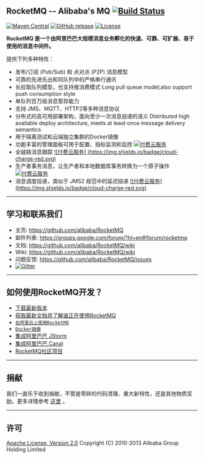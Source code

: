 ## RocketMQ -- Alibaba's MQ [![Build Status](https://travis-ci.org/alibaba/RocketMQ.svg?branch=master)](https://travis-ci.org/alibaba/RocketMQ)
[![Maven Central](https://img.shields.io/badge/maven--center-stable--version-green.svg)](http://search.maven.org/#search%7Cga%7C1%7Ccom.alibaba.rocketmq)
[![GitHub release](https://img.shields.io/badge/release-download-orange.svg)](https://github.com/alibaba/RocketMQ/releases)
[![License](https://img.shields.io/badge/license-Apache%202-4EB1BA.svg)](https://www.apache.org/licenses/LICENSE-2.0.html)

**RocketMQ 是一个由阿里巴巴大规模消息业务孵化的快速、可靠、可扩展、易于使用的消息中间件。**

提供下列多种特性：

* 发布/订阅 (Pub/Sub) 和 点对点 (P2P) 消息模型
* 可靠的先进先出和同队列中的严格串行通讯
* 长拉取队列模型，也支持推消费模式 Long pull queue model,also support push consumption style
* 单队列百万级消息暂存能力
* 支持 JMS、MQTT、HTTP2等多种消息协议
* 分布式的高可用部署架构，面向至少一次消息投递的语义 Distributed high available deploy architecture, meets at least once message delivery semantics
* 用于隔离测试和云端独立集群的Docker镜像
* 功能丰富的管理面板可用于配置、指标监测和监控 [![付费云服务](https://img.shields.io/badge/cloud-charge-red.svg)](https://www.aliyun.com/product/ons/?spm=5176.7960203.237031.135.67OdNO)
* 全链路消息跟踪 [![付费云服务] (https://img.shields.io/badge/cloud-charge-red.svg)](https://www.aliyun.com/product/ons/?spm=5176.7960203.237031.135.67OdNO)
* 生产者事务消息，让生产者和本地数据库事务转换为一个原子操作 [![付费云服务](https://img.shields.io/badge/cloud-charge-red.svg)](https://www.aliyun.com/product/ons/?spm=5176.7960203.237031.135.67OdNO)
* 消息调度投递，类似于 JMS2 规范中的延迟投递 [![付费云服务] (https://img.shields.io/badge/cloud-charge-red.svg)](https://www.aliyun.com/product/ons/?spm=5176.7960203.237031.135.67OdNO)

----------

## 学习和联系我们
* 主页: <https://github.com/alibaba/RocketMQ>
* 邮件列表: <https://groups.google.com/forum/?hl=en#!forum/rocketmq>
* 文档: <https://github.com/alibaba/RocketMQ/wiki>
* Wiki: <https://github.com/alibaba/RocketMQ/wiki>
* 问题反馈: <https://github.com/alibaba/RocketMQ/issues>
* [![Gitter](https://badges.gitter.im/Join%20Chat.svg)](https://gitter.im/alibaba/RocketMQ?utm_source=badge&utm_medium=badge&utm_campaign=pr-badge)
 

----------

## 如何使用RocketMQ开发？
* [下载最新版本](https://github.com/alibaba/RocketMQ/releases)
* [获取最新文档并了解谁正在使用RocketMQ](https://github.com/alibaba/RocketMQ/issues/1)
* [`在阿里云上使用RocketMQ`](http://www.aliyun.com/product/ons)
* [`Docker镜像`](https://registry.hub.docker.com/u/vongosling/rocketmq/)
* [集成阿里巴巴 JStorm](https://github.com/alibaba/jstorm)
* [集成阿里巴巴 Canal](https://github.com/alibaba/canal)
* [RocketMQ社区项目](https://github.com/rocketmq)

----------

## 捐献
我们一直乐于收到捐献，不管是零碎的代码清理、重大新特性，还是其他物质奖励。更多详情参考 [这里](https://github.com/alibaba/RocketMQ/wiki/How-to-donate) 。
 
----------
## 许可
[Apache License, Version 2.0](http://www.apache.org/licenses/LICENSE-2.0.html) Copyright (C) 2010-2013 Alibaba Group Holding Limited
